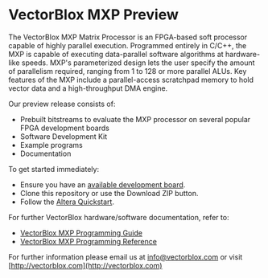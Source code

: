 VectorBlox MXP Preview
======================

The VectorBlox MXP Matrix Processor is an FPGA-based soft processor capable of highly parallel execution. Programmed entirely in C/C++, the MXP is capable of executing data-parallel software algorithms at hardware-like speeds. MXP's parameterized design lets the user specify the amount of parallelism required, ranging from 1 to 128 or more parallel ALUs. Key features of the MXP include a parallel-access scratchpad memory to hold vector data and a high-throughput DMA engine. 

Our preview release consists of: 

- Prebuilt bitstreams to evaluate the MXP processor on several popular FPGA development boards 
- Software Development Kit 
- Example programs
- Documentation


To get started immediately:

- Ensure you have an [available development board](http://vectorblox.github.io/test_altera/mxp_altera_boards.html).
- Clone this repository or use the Download ZIP button.
- Follow the [Altera Quickstart](http://vectorblox.github.io/test_altera/mxp_altera_preview.html).

For further VectorBlox hardware/software documentation, refer to:

- [VectorBlox MXP Programming Guide](http://vectorblox.github.io/test_altera/mxp_altera_programming_guide.html) 
- [VectorBlox MXP Programming Reference](http://vectorblox.github.io/test_altera/mxp_programming_reference.html)

For further information please email us at [info@vectorblox.com](mailto:info@vectorblox.com) or visit [http://vectorblox.com](http://vectorblox.com)  




